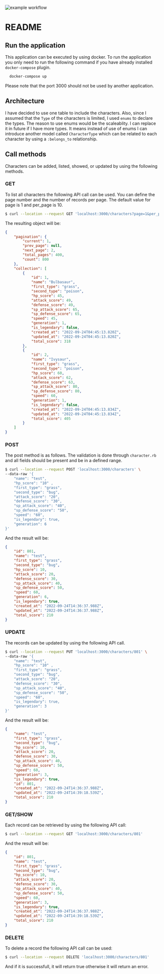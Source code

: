 ![example workflow](https://github.com/amirali-ashraf/plasir/actions/workflows/test.yml/badge.svg)

# README

## Run the application

This application can be executed by using docker. To run the application you only need to run the following command if you have already installed `docker-compose` plugin.

```bash
  docker-compose up
```

Please note that the port 3000 should not be used by another application.

## Architecture
I have decided to use one table to include the characters. Also, since I assumed that the `Type` of the characters is limited, I used `enums` to declare the types. The reason to use enums would be the scaleablity. I can replace it in future if I have more types. It means instead of use of enums I can introduce another model called `CharacterType` which can be related to each character by using a `:belongs_to` relationship.

## Call methods
Characters can be added, listed, showed, or updated by using the following methods.

### GET
To list all characters the following API call can be used. You can define the page number and the number of records per page. The default value for page is 1 and per_page is 10.
```bash
$ curl --location --request GET 'localhost:3000/characters?page=1&per_page=2'
```
The resulting object will be:

```JSON
{
    "pagination": {
        "current": 1,
        "prev_page": null,
        "next_page": 2,
        "total_pages": 400,
        "count": 800
    },
    "collection": [
        {
            "id": 1,
            "name": "Bulbasaur",
            "first_type": "grass",
            "second_type": "poison",
            "hp_score": 45,
            "attack_score": 49,
            "defense_score": 49,
            "sp_attack_score": 65,
            "sp_defense_score": 65,
            "speed": 45,
            "generation": 1,
            "is_legendary": false,
            "created_at": "2022-09-24T04:45:13.820Z",
            "updated_at": "2022-09-24T04:45:13.820Z",
            "total_score": 318
        },
        {
            "id": 2,
            "name": "Ivysaur",
            "first_type": "grass",
            "second_type": "poison",
            "hp_score": 60,
            "attack_score": 62,
            "defense_score": 63,
            "sp_attack_score": 80,
            "sp_defense_score": 80,
            "speed": 60,
            "generation": 1,
            "is_legendary": false,
            "created_at": "2022-09-24T04:45:13.834Z",
            "updated_at": "2022-09-24T04:45:13.834Z",
            "total_score": 405
        }
    ]
}
```

### POST
The post method is as follows. The validation is done through `character.rb` and all fields should be present and be in a defined range.

```bash
$ curl --location --request POST 'localhost:3000/characters' \
--data-raw '{
    "name": "test",
    "hp_score": "10" ,
    "first_type": "grass",
    "second_type": "bug",
    "attack_score": "20",
    "defense_score": "30",
    "sp_attack_score": "40",
    "sp_defense_score": "50",
    "speed": "60",
    "is_legendary": true,
    "generation": 6
}'
```

And the result will be:

```JSON
{
    "id": 801,
    "name": "test",
    "first_type": "grass",
    "second_type": "bug",
    "hp_score": 10,
    "attack_score": 20,
    "defense_score": 30,
    "sp_attack_score": 40,
    "sp_defense_score": 50,
    "speed": 60,
    "generation": 6,
    "is_legendary": true,
    "created_at": "2022-09-24T14:36:37.988Z",
    "updated_at": "2022-09-24T14:36:37.988Z",
    "total_score": 210
}
```

### UPDATE

The records can be updated by using the following API call. 

```bash
$ curl --location --request PUT 'localhost:3000/characters/801' \
--data-raw '{
    "name": "test",
    "hp_score": "10" ,
    "first_type": "grass",
    "second_type": "bug",
    "attack_score": "20",
    "defense_score": "30",
    "sp_attack_score": "40",
    "sp_defense_score": "50",
    "speed": "60",
    "is_legendary": true,
    "generation": 3
}'
```

And the result will be:

```json
{
    "name": "test",
    "first_type": "grass",
    "second_type": "bug",
    "hp_score": 10,
    "attack_score": 20,
    "defense_score": 30,
    "sp_attack_score": 40,
    "sp_defense_score": 50,
    "speed": 60,
    "generation": 3,
    "is_legendary": true,
    "id": 801,
    "created_at": "2022-09-24T14:36:37.988Z",
    "updated_at": "2022-09-24T14:39:18.539Z",
    "total_score": 210
}
```

### GET/SHOW

Each record can be retrieved by using the following API call:

```bash
$ curl --location --request GET 'localhost:3000/characters/801'
```

And the result will be:

```json
{
    "id": 801,
    "name": "test",
    "first_type": "grass",
    "second_type": "bug",
    "hp_score": 10,
    "attack_score": 20,
    "defense_score": 30,
    "sp_attack_score": 40,
    "sp_defense_score": 50,
    "speed": 60,
    "generation": 3,
    "is_legendary": true,
    "created_at": "2022-09-24T14:36:37.988Z",
    "updated_at": "2022-09-24T14:39:18.539Z",
    "total_score": 210
}
```

### DELETE

To delete a record the following API call can be used:

```bash
$ curl --location --request DELETE 'localhost:3000/characters/801' 
```

And if it is successfull, it will return true otherwise it will return an error.




